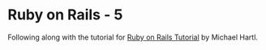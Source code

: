 # Ruby on Rails - 5

Following along with the tutorial for [Ruby on Rails Tutorial](https://www.amazon.com/Ruby-Rails-Tutorial-Addison-Wesley-Professional/dp/0134598628/) by Michael Hartl.